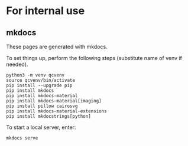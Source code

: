 # For internal use


## mkdocs

These pages are generated with mkdocs.

To set things up, perform the following steps (substitute name of venv if needed).

```
python3 -m venv qcvenv
source qcvenv/bin/activate
pip install --upgrade pip
pip install mkdocs
pip install mkdocs-material
pip install mkdocs-material[imaging]
pip install pillow cairosvg
pip install mkdocs-material-extensions
pip install mkdocstrings[python]
```

To start a local server, enter:
```
mkdocs serve
```
 